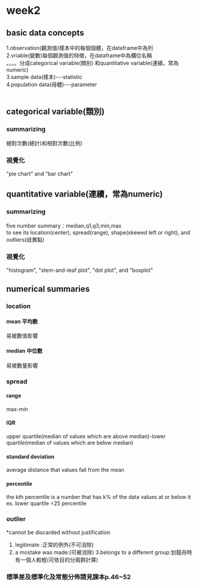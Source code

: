 # week2
## basic data concepts
1.observation(觀測值)樣本中的每個個體，在dataframe中為列<br />
2.vriable(變數)每個觀測值的特徵，在dataframe中為欄位名稱<br/>
。。。。分成categorical variable(類別) 和quantitative variable(連續，常為numeric)<br />
3.sample data(樣本)---statistic<br />
4.population data(母體)---parameter<br />
<br />
## categorical variable(類別)
### summarizing
絕對次數(總計)和相對次數(比例)
### 視覺化
"pie chart" and "bar chart"

## quantitative variable(連續，常為numeric)
### summarizing
five number summary：median,q1,q3,min,max<br />
to see its location(center), spread(range), shape(skewed left or right), and outliers(歧異點)
### 視覺化
"histogram", "stem-and-leaf plot", "dot plot", and "boxplot"<br />

## numerical summaries
### location
#### mean 平均數
易被數值影響
#### median 中位數
易被數量影響

### spread
#### range
max-min
#### IQR
upper quartile(median of values which are above median)-lower quartile(median of values which are below median)
#### standard deviation
average distance that values fall from the mean
#### percentile
the kth percentile is a number that has k% of the data values at or below it <br />
ex. lower quartile =25 percentile

### outlier
*cannot be discarded without justification
1. legitimate :正常的例外(不可消除)
2. a mostake was made:(可被消除)
3.belongs to a different group:划龍舟時有一個人較輕(可依目的分兩群計算)

### 標準差及標準化及常態分佈請見課本p.46~52







